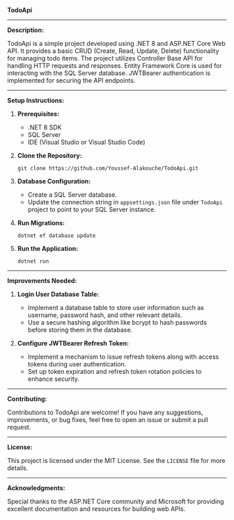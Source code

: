 **TodoApi**

---

**Description:**

TodoApi is a simple project developed using .NET 8 and ASP.NET Core Web API. It provides a basic CRUD (Create, Read,
Update, Delete) functionality for managing todo items. The project utilizes Controller Base API for handling HTTP
requests and responses. Entity Framework Core is used for interacting with the SQL Server database. JWTBearer
authentication is implemented for securing the API endpoints.

---

**Setup Instructions:**

1. **Prerequisites:**
    - .NET 8 SDK
    - SQL Server
    - IDE (Visual Studio or Visual Studio Code)

2. **Clone the Repository:**
   ```
   git clone https://github.com/Youssef-Alakouche/TodoApi.git
   ```

3. **Database Configuration:**
    - Create a SQL Server database.
    - Update the connection string in `appsettings.json` file under `TodoApi` project to point to your SQL Server instance.

4. **Run Migrations:**
   ```
   dotnet ef database update
   ```

5. **Run the Application:**
   ```
   dotnet run
   ```

---

**Improvements Needed:**

1. **Login User Database Table:**
    - Implement a database table to store user information such as username, password hash, and other relevant details.
    - Use a secure hashing algorithm like bcrypt to hash passwords before storing them in the database.

2. **Configure JWTBearer Refresh Token:**
    - Implement a mechanism to issue refresh tokens along with access tokens during user authentication.
    - Set up token expiration and refresh token rotation policies to enhance security.

---

**Contributing:**

Contributions to TodoApi are welcome! If you have any suggestions, improvements, or bug fixes, feel free to open an
issue or submit a pull request.

---

**License:**

This project is licensed under the MIT License. See the `LICENSE` file for more details.

---


**Acknowledgments:**

Special thanks to the ASP.NET Core community and Microsoft for providing excellent documentation and resources for
building web APIs.